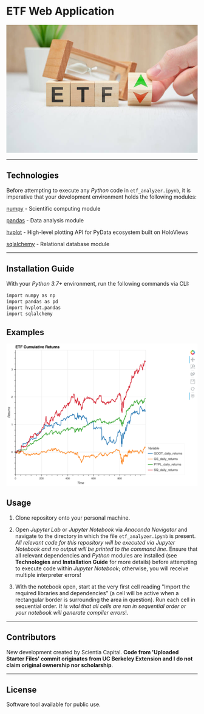 # ETF Web Application 

![ETF Web Application](https://github.com/ScientiaCapital/ETF-Web-Application/blob/main/Images/etef%20pic.jpeg)

---

## Technologies

Before attempting to execute any _Python_ code in `etf_analyzer.ipynb`, it is imperative that your development environment holds the following modules:

[numpy](https://numpy.org/doc/stable/user/quickstart.html) - Scientific computing module

[pandas](https://pandas.pydata.org/pandas-docs/stable/) - Data analysis module

[hvplot](https://hvplot.holoviz.org/getting_started/index.html) - High-level plotting API for PyData ecosystem built on HoloViews

[sqlalchemy](https://www.sqlalchemy.org/) - Relational database module

---

## Installation Guide

With your _Python 3.7+_ environment, run the following commands via CLI:

```
import numpy as np
import pandas as pd
import hvplot.pandas
import sqlalchemy
```

## Examples

![Plot](https://github.com/ScientiaCapital/ETF-Web-Application/blob/main/Images/ETF%20Cum%20Returns.png)


## Usage

1. Clone repository onto your personal machine. 

2. Open _Jupyter Lab_ or _Jupyter Notebook_ via _Anaconda Navigator_ and navigate to the directory in which the file `etf_analyzer.ipynb` is present. _All relevant code for this repository will be executed via Jupyter Notebook and no output will be printed to the command line_. Ensure that all relevant dependencies and _Python_ modules are installed (see __Technologies__ and __Installation Guide__ for more details) before attempting to execute code within _Jupyter Notebook_; otherwise, you will receive multiple interpreter errors! 

3. With the notebook open, start at the very first cell reading "Import the required libraries and dependencies" (a cell will be active when a rectangular border is surrounding the area in question). Run each cell in sequential order. _It is vital that all cells are ran in sequential order or your notebook will generate compiler errors_!. 

---

## Contributors

New development created by Scientia Capital. **Code from 'Uploaded Starter Files' commit originates from UC Berkeley Extension and I do not claim original ownership nor scholarship**.

---

## License

Software tool available for public use. 
